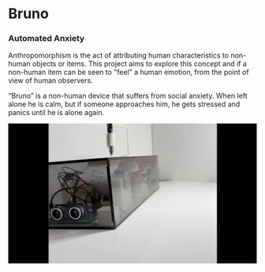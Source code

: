 # Bruno
### Automated Anxiety

Anthropomorphism is the act of attributing human characteristics to non-human objects or items.
This project aims to explore this concept and if a non-human item can be seen to "feel" a human
emotion, from the point of view of human observers.

“Bruno” is a non-human device that suffers from social anxiety. When left alone he is calm, but if
someone approaches him, he gets stressed and panics until he is alone again.

![Bruno](/frame.png)
